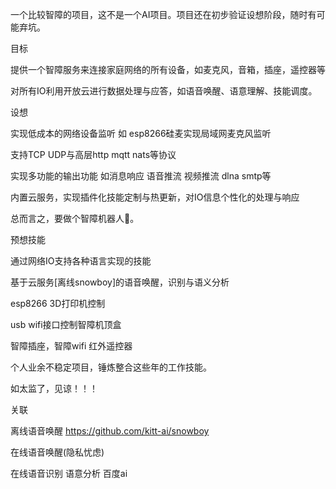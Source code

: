 一个比较智障的项目，这不是一个AI项目。项目还在初步验证设想阶段，随时有可能弃坑。

目标

提供一个智障服务来连接家庭网络的所有设备，如麦克风，音箱，插座，遥控器等

对所有IO利用开放云进行数据处理与应答，如语音唤醒、语意理解、技能调度。

设想

实现低成本的网络设备监听 如 esp8266硅麦实现局域网麦克风监听

支持TCP UDP与高层http mqtt nats等协议

实现多功能的输出功能 如消息响应 语音推流 视频推流 dlna smtp等

内置云服务，实现插件化技能定制与热更新，对IO信息个性化的处理与响应

总而言之，要做个智障机器人🤖。

预想技能

通过网络IO支持各种语言实现的技能

基于云服务[离线snowboy]的语音唤醒，识别与语义分析

esp8266 3D打印机控制

usb wifi接口控制智障机顶盒

智障插座，智障wifi 红外遥控器

个人业余不稳定项目，锤炼整合这些年的工作技能。

如太监了，见谅！！！

关联

离线语音唤醒 https://github.com/kitt-ai/snowboy

在线语音唤醒(隐私忧虑)

在线语音识别 语意分析 百度ai

